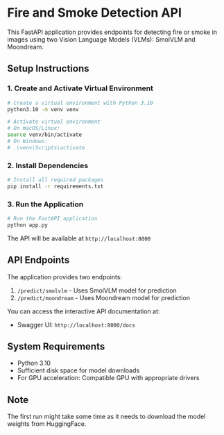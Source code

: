 # Fire and Smoke Detection API

This FastAPI application provides endpoints for detecting fire or smoke in images using two Vision Language Models (VLMs): SmolVLM and Moondream.

## Setup Instructions

### 1. Create and Activate Virtual Environment

```bash
# Create a virtual environment with Python 3.10
python3.10 -m venv venv

# Activate virtual environment
# On macOS/Linux:
source venv/bin/activate
# On Windows:
# .\venv\Scripts\activate
```

### 2. Install Dependencies

```bash
# Install all required packages
pip install -r requirements.txt
```

### 3. Run the Application

```bash
# Run the FastAPI application
python app.py
```

The API will be available at `http://localhost:8000`

## API Endpoints

The application provides two endpoints:

1. `/predict/smolvlm` - Uses SmolVLM model for prediction
2. `/predict/moondream` - Uses Moondream model for prediction

You can access the interactive API documentation at:
- Swagger UI: `http://localhost:8000/docs`

## System Requirements

- Python 3.10
- Sufficient disk space for model downloads
- For GPU acceleration: Compatible GPU with appropriate drivers

## Note

The first run might take some time as it needs to download the model weights from HuggingFace. 
